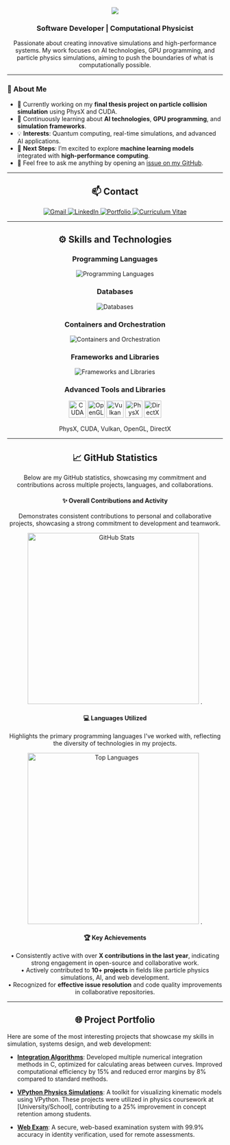 <h1 align="center">
    <img src="https://readme-typing-svg.herokuapp.com/?font=Righteous&size=35&center=true&vCenter=true&width=500&height=70&duration=4000&lines=Hello!+I'm+Álvaro+👋" />
</h1>

<h3 align="center">Software Developer | Computational Physicist</h3>

<p align="center">
  Passionate about creating innovative simulations and high-performance systems. My work focuses on AI technologies, GPU programming, and particle physics simulations, aiming to push the boundaries of what is computationally possible.
</p>

---

### 🚀 About Me
- 🔭 Currently working on my **final thesis project on particle collision simulation** using PhysX and CUDA.
- 🌱 Continuously learning about **AI technologies**, **GPU programming**, and **simulation frameworks**.
- 💡 **Interests**: Quantum computing, real-time simulations, and advanced AI applications.
- 🎯 **Next Steps**: I’m excited to explore **machine learning models** integrated with **high-performance computing**.
- 💬 Feel free to ask me anything by opening an [issue on my GitHub](https://github.com/SashVqz/SashVqz/issues).

---

<h2 align="center">📫 Contact</h2>

<div align="center">
  <a href="mailto:alvaro.vazquez.1716@gmail.com">
    <img src="https://img.shields.io/badge/Gmail-EA4335?style=for-the-badge&logo=gmail&logoColor=white" alt="Gmail" />
  </a>
  <a href="https://www.linkedin.com/in/álvaro-vázquez-384956323/" target="_blank">
    <img src="https://img.shields.io/badge/LinkedIn-0A66C2?style=for-the-badge&logo=linkedin&logoColor=white" alt="LinkedIn" />
  </a>
  <a href="https://SashVqz.github.io" target="_blank">
     <img src="https://img.shields.io/badge/Portfolio-FF5722?style=for-the-badge&logo=safari&logoColor=white" alt="Portfolio" />
  </a>
  <a href="https://my_cv_url.com" target="_blank">
     <img src="https://img.shields.io/badge/Curriculum-333333?style=for-the-badge&logo=google-drive&logoColor=white" alt="Curriculum Vitae" />
  </a>
</div>

---

<h2 align="center">⚙️ Skills and Technologies</h2>

<div align="center">
    <h3>Programming Languages</h3>
    <img src="https://skillicons.dev/icons?i=c,cpp,cs,java,js,rust,py,r,html,css" alt="Programming Languages"/>

   <h3>Databases</h3>
    <img src="https://skillicons.dev/icons?i=mongodb,mysql,redis,cassandra" alt="Databases"/>

   <h3>Containers and Orchestration</h3>
    <img src="https://skillicons.dev/icons?i=docker,kubernetes" alt="Containers and Orchestration"/>

   <h3>Frameworks and Libraries</h3>
    <img src="https://skillicons.dev/icons?i=nodejs,express,react,nextjs,bootstrap,tailwind" alt="Frameworks and Libraries"/>

   <h3>Advanced Tools and Libraries</h3>
    <div>
        <img src="https://skillicons.dev/icons?i=cuda" alt="CUDA" width="40" height="40"/>
        <img src="https://skillicons.dev/icons?i=opengl" alt="OpenGL" width="40" height="40"/>
        <img src="https://skillicons.dev/icons?i=vulkan" alt="Vulkan" width="40" height="40"/>
        <img src="https://simpleicons.org/icons/nvidia.svg" alt="PhysX" width="40" height="40"/>
        <img src="https://simpleicons.org/icons/microsoftdirectx.svg" alt="DirectX" width="40" height="40"/>
    </div>
    <p>PhysX, CUDA, Vulkan, OpenGL, DirectX</p>
</div>

---

<h2 align="center">📈 GitHub Statistics</h2>

<p align="center">Below are my GitHub statistics, showcasing my commitment and contributions across multiple projects, languages, and collaborations.</p>

<div align="center">
    <h4>✨ Overall Contributions and Activity</h4>
    <p>Demonstrates consistent contributions to personal and collaborative projects, showcasing a strong commitment to development and teamwork.</p>
    <img width="400" src="https://github-readme-stats-salesp07.vercel.app/api?username=SashVqz&count_private=true&show_icons=true&theme=react&rank_icon=github&border_radius=10" alt="GitHub Stats">
    .
    <h4>💻 Languages Utilized</h4>
    <p>Highlights the primary programming languages I've worked with, reflecting the diversity of technologies in my projects.</p>
    <img width="400" src="https://github-readme-stats-salesp07.vercel.app/api/top-langs/?username=SashVqz&hide=HTML&langs_count=8&layout=compact&theme=react&border_radius=10&size_weight=0.5&count_weight=0.5&exclude_repo=github-readme-stats" alt="Top Languages">
    .
    <h4>🏆 Key Achievements</h4>
    <p>
        &#x2022; Consistently active with over <strong>X contributions in the last year</strong>, indicating strong engagement in open-source and collaborative work.<br>
        &#x2022; Actively contributed to <strong>10+ projects</strong> in fields like particle physics simulations, AI, and web development.<br>
        &#x2022; Recognized for <strong>effective issue resolution</strong> and code quality improvements in collaborative repositories.
    </p>
</div>

---

<h2 align="center">🌐 Project Portfolio</h2>

Here are some of the most interesting projects that showcase my skills in simulation, systems design, and web development:

- [**Integration Algorithms**](https://github.com/SashVqz/IntegrationAlgorithms): Developed multiple numerical integration methods in C, optimized for calculating areas between curves. Improved computational efficiency by 15% and reduced error margins by 8% compared to standard methods.
  
- [**VPython Physics Simulations**](https://github.com/SashVqz/vpythonPhysicsSimulations): A toolkit for visualizing kinematic models using VPython. These projects were utilized in physics coursework at [University/School], contributing to a 25% improvement in concept retention among students.
  
- [**Web Exam**](https://github.com/SashVqz/WebExam): A secure, web-based examination system with 99.9% accuracy in identity verification, used for remote assessments.
